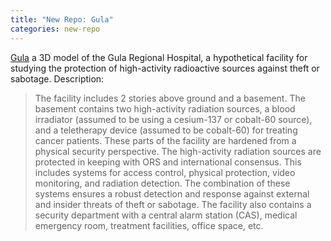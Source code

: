 ```yaml
---
title: "New Repo: Gula"
categories: new-repo
---
```


[Gula](https://github.com/LLNL/Gula) a 3D model of the Gula Regional Hospital, a hypothetical facility for studying the protection of high-activity radioactive sources against theft or sabotage. Description:

> The facility includes 2 stories above ground and a basement. The basement contains two high-activity radiation sources, a blood irradiator (assumed to be using a cesium-137 or cobalt-60 source), and a teletherapy device (assumed to be cobalt-60) for treating cancer patients. These parts of the facility are hardened from a physical security perspective. The high-activity radiation sources are protected in keeping with ORS and international consensus. This includes systems for access control, physical protection, video monitoring, and radiation detection.  The combination of these systems ensures a robust detection and response against external and insider threats of theft or sabotage. The facility also contains a security department with a central alarm station (CAS), medical emergency room, treatment facilities, office space, etc.
